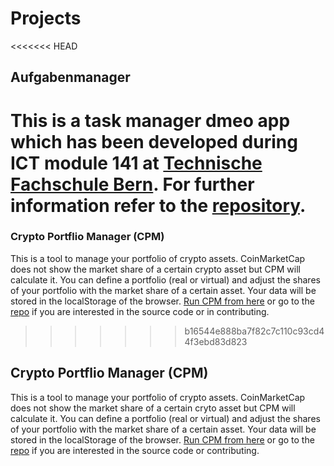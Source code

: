 # Projects

<<<<<<< HEAD
## Aufgabenmanager
This is a task manager dmeo app which has been developed during ICT module 141 at <a href="http://www.tfbern.ch" target="_blank">Technische Fachschule Bern</a>.
For further information refer to the [repository](https://github.com/tfbern/m141).
=======
### Crypto Portflio Manager (CPM)
This is a tool to manage your portfolio of crypto assets. CoinMarketCap does not show the market share of a certain crypto asset but CPM will calculate it. You can define a portfolio (real or virtual) and adjust the shares of your portfolio with the market share of a certain asset.
Your data will be stored in the localStorage of the browser. [Run CPM from here](https://samhess.github.io/crypto-portfolio-manager/cpm.html) or go to the [repo](https://github.com/samhess/crypto-portfolio-manager) if you are interested in the source code or in contributing.
>>>>>>> b16544e888ba7f82c7c110c93cd44f3ebd83d823

## Crypto Portflio Manager (CPM)
This is a tool to manage your portfolio of crypto assets. CoinMarketCap does not show the market share of a certain cryto asset but CPM will calculate it. You can define a portfolio (real or virtual) and adjust the shares of your portfolio with the market share of a certain asset.
Your data will be stored in the localStorage of the browser. [Run CPM from here](https://samhess.github.io/crypto-portfolio-manager/index.html) or go to the [repo](https://github.com/samhess/crypto-portfolio-manager) if you are interested in the source code or contributing.